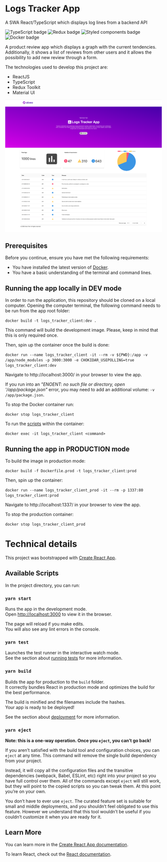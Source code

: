 # Logs Tracker App
A SWA React/TypeScript which displays log lines from a backend API

![TypeScript badge](https://img.shields.io/badge/TypeScript-73.8%25-1081c1 "Typescript")
![Redux badge](https://img.shields.io/badge/Redux%20Toolkit-1.4.0-764abc "Redux")
![Styled components badge](https://img.shields.io/badge/Material%20UI-4.11.2-e433ea "Material UI")
![Docker badge](https://img.shields.io/badge/Dockerfile-3.9%25-65abd3 "Docker")

A product review app which displays a graph with the current tendencies. Additionally, it shows a list of reviews from other users and it allows the possibility to add new review through a form.

The technologies used to develop this project are:

* ReactJS
* TypeScript
* Redux Toolkit
* Material UI

![Home page screenshot](home.png "Home Page")

## Prerequisites

Before you continue, ensure you have met the following requirements:

* You have installed the latest version of [Docker](https://www.docker.com/get-started).
* You have a basic understanding of the terminal and command lines.

## Running the app locally in DEV mode

In order to run the application, this repository should be cloned on a local computer. Opening the computer terminal, the following command needs to be run from the app root folder:

`docker build -t logs_tracker_client:dev .`

This command will build the development image. Please, keep in mind that this is only required once.

Then, spin up the container once the build is done:

`docker run --name logs_tracker_client -it --rm -v ${PWD}:/app -v /app/node_modules -p 3000:3000 -e CHOKIDAR_USEPOLLING=true logs_tracker_client:dev`

Navigate to http://localhost:3000/ in your browser to view the app.

If you run into an <em>"ENOENT: no such file or directory, open '/app/package.json"</em> error, you may need to add an additional volume: `-v /app/package.json`.

To stop the Docker container run:

`docker stop logs_tracker_client`

To run the [scripts](#scripts) within the container:

`docker exec -it logs_tracker_client <command>`

## Running the app in PRODUCTION mode

To build the image in production mode:

`docker build -f Dockerfile.prod -t logs_tracker_client:prod`

Then, spin up the container:

`docker run --name logs_tracker_client_prod -it --rm -p 1337:80 logs_tracker_client:prod`

Navigate to http://localhost:1337/ in your browser to view the app.

To stop the production container:

`docker stop logs_tracker_client_prod`

# Technical details

This project was bootstrapped with [Create React App](https://github.com/facebook/create-react-app).


## <a name="scripts"></a>Available Scripts

In the project directory, you can run:

### `yarn start`

Runs the app in the development mode.<br />
Open [http://localhost:3000](http://localhost:3000) to view it in the browser.

The page will reload if you make edits.<br />
You will also see any lint errors in the console.

### `yarn test`

Launches the test runner in the interactive watch mode.<br />
See the section about [running tests](https://facebook.github.io/create-react-app/docs/running-tests) for more information.

### `yarn build`

Builds the app for production to the `build` folder.<br />
It correctly bundles React in production mode and optimizes the build for the best performance.

The build is minified and the filenames include the hashes.<br />
Your app is ready to be deployed!

See the section about [deployment](https://facebook.github.io/create-react-app/docs/deployment) for more information.

### `yarn eject`

**Note: this is a one-way operation. Once you `eject`, you can’t go back!**

If you aren’t satisfied with the build tool and configuration choices, you can `eject` at any time. This command will remove the single build dependency from your project.

Instead, it will copy all the configuration files and the transitive dependencies (webpack, Babel, ESLint, etc) right into your project so you have full control over them. All of the commands except `eject` will still work, but they will point to the copied scripts so you can tweak them. At this point you’re on your own.

You don’t have to ever use `eject`. The curated feature set is suitable for small and middle deployments, and you shouldn’t feel obligated to use this feature. However we understand that this tool wouldn’t be useful if you couldn’t customize it when you are ready for it.

## Learn More

You can learn more in the [Create React App documentation](https://facebook.github.io/create-react-app/docs/getting-started).

To learn React, check out the [React documentation](https://reactjs.org/).

